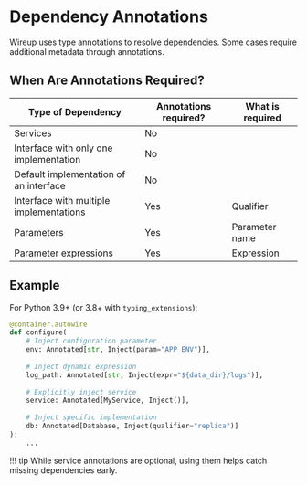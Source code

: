 # Dependency Annotations

Wireup uses type annotations to resolve dependencies. Some cases require additional metadata through annotations.

## When Are Annotations Required?

| Type of Dependency                      | Annotations required? | What is required |
| --------------------------------------- | --------------------- | ---------------- |
| Services                                | No                    |                  |
| Interface with only one implementation  | No                    |                  |
| Default implementation of an interface  | No                    |                  |
| Interface with multiple implementations | Yes                   | Qualifier        |
| Parameters                              | Yes                   | Parameter name   |
| Parameter expressions                   | Yes                   | Expression       |
 

## Example

For Python 3.9+ (or 3.8+ with `typing_extensions`):

```python
@container.autowire
def configure(
    # Inject configuration parameter
    env: Annotated[str, Inject(param="APP_ENV")],
    
    # Inject dynamic expression
    log_path: Annotated[str, Inject(expr="${data_dir}/logs")],
    
    # Explicitly inject service
    service: Annotated[MyService, Inject()],
    
    # Inject specific implementation
    db: Annotated[Database, Inject(qualifier="replica")]
):
    ...
```

!!! tip
    While service annotations are optional, using them helps catch missing dependencies early.
